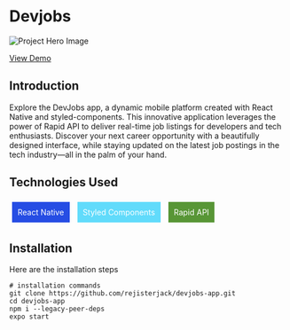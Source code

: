 # Devjobs

![Project Hero Image](https://res.cloudinary.com/dktfpedhu/image/upload/v1693645309/devjobs_usfv9p.jpg)

[View Demo](https://github.com/rejisterjack/devjobs-app.git)

## Introduction


Explore the DevJobs app, a dynamic mobile platform created with React Native and styled-components. This innovative application leverages the power of Rapid API to deliver real-time job listings for developers and tech enthusiasts. Discover your next career opportunity with a beautifully designed interface, while staying updated on the latest job postings in the tech industry—all in the palm of your hand.

## Technologies Used


<div style="background-color: #264de4; color: #fff; padding: 10px; margin: 5px; display: inline-block;">React Native</div>
<div style="background-color: #61dbfb; color: #fff; padding: 10px; margin: 5px; display: inline-block;">Styled Components</div>
<div style="background-color: #589636; color: #fff; padding: 10px; margin: 5px; display: inline-block;">Rapid API</div>


## Installation

Here are the installation steps

```shell
# installation commands
git clone https://github.com/rejisterjack/devjobs-app.git
cd devjobs-app
npm i --legacy-peer-deps
expo start

